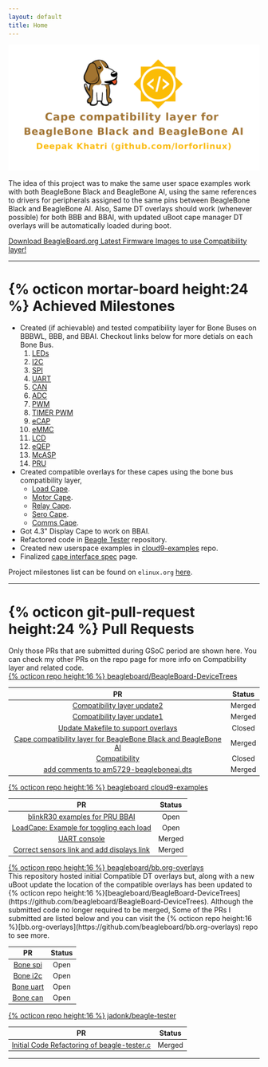 ```yaml
---
layout: default
title: Home
---
```


<div class="text-center">
    <a href="https://elinux.org/BeagleBoard/GSoC/2020_Projects/Cape_Compatibility" target="_blank">
        <img src="public/projectBanner.png" class="border border-danger rounded img-fluid" alt="banner">
    </a>
</div>

<p class="text-center message border border-warning bg-dark text-warning">
    The idea of this project was to make the same user space examples work with both 
    BeagleBone Black and BeagleBone AI, using the same references to drivers for 
    peripherals assigned to the same pins between BeagleBone Black and BeagleBone AI.
    Also, Same DT overlays should work (whenever possible) for both BBB and BBAI, with 
    updated uBoot cape manager DT overlays will be automatically loaded during boot.
</p>

<a href="https://beagleboard.org/latest-images" 
    class="btn btn-warning btn-block text-dark" 
    role="button" aria-pressed="true" target="_blank">
    Download BeagleBoard.org Latest Firmware Images to use Compatibility layer! 
</a>
 
---

# {% octicon mortar-board height:24 %} Achieved Milestones

- Created (if achievable) and tested compatibility layer for Bone Buses on BBBWL, BBB, and BBAI. Checkout links below for more detials on each Bone Bus.
    1. [LEDs](https://elinux.org/Beagleboard:BeagleBone_cape_interface_spec#LEDs)
    2. [I2C](https://elinux.org/Beagleboard:BeagleBone_cape_interface_spec#I2C)
    3. [SPI](https://elinux.org/Beagleboard:BeagleBone_cape_interface_spec#SPI)
    4. [UART](https://elinux.org/Beagleboard:BeagleBone_cape_interface_spec#UART)
    5. [CAN](https://elinux.org/Beagleboard:BeagleBone_cape_interface_spec#CAN)
    6. [ADC](https://elinux.org/Beagleboard:BeagleBone_cape_interface_spec#ADC)
    7. [PWM](https://elinux.org/Beagleboard:BeagleBone_cape_interface_spec#PWM)
    8. [TIMER PWM](https://elinux.org/Beagleboard:BeagleBone_cape_interface_spec#TIMER_PWM)
    9. [eCAP](https://elinux.org/Beagleboard:BeagleBone_cape_interface_spec#eCAP)
    10. [eMMC](https://elinux.org/Beagleboard:BeagleBone_cape_interface_spec#eMMC)
    11. [LCD](https://elinux.org/Beagleboard:BeagleBone_cape_interface_spec#LCD)
    12. [eQEP](https://elinux.org/Beagleboard:BeagleBone_cape_interface_spec#eQEP)
    13. [McASP](https://elinux.org/Beagleboard:BeagleBone_cape_interface_spec#McASP)
    14. [PRU](https://elinux.org/Beagleboard:BeagleBone_cape_interface_spec#PRU)
- Created compatible overlays for these capes using the bone bus compatibility layer,
    - [Load Cape](https://github.com/beagleboard/BeagleBoard-DeviceTrees/blob/v4.19.x-ti-overlays/src/arm/overlays/BBORG_LOAD-00A2.dts).
    - [Motor Cape](https://github.com/beagleboard/BeagleBoard-DeviceTrees/blob/v4.19.x-ti-overlays/src/arm/overlays/BBORG_MOTOR-00A2.dts).
    - [Relay Cape](https://github.com/beagleboard/BeagleBoard-DeviceTrees/blob/v4.19.x-ti-overlays/src/arm/overlays/BBORG_RELAY-00A2.dts).
    - [Sero Cape](https://github.com/beagleboard/BeagleBoard-DeviceTrees/blob/v4.19.x-ti-overlays/src/arm/overlays/BBORG_SERVO-00A2.dts).
    - [Comms Cape](https://github.com/beagleboard/BeagleBoard-DeviceTrees/blob/v4.19.x-ti-overlays/src/arm/overlays/BBORG_COMMS-00A2.dts).
- Got 4.3" Display Cape to work on BBAI.
- Refactored code in [Beagle Tester](https://github.com/jadonk/beagle-tester) repository.
- Created new userspace examples in [cloud9-examples](https://github.com/beagleboard/cloud9-examples) repo.
- Finalized [cape interface spec](https://elinux.org/Beagleboard:BeagleBone_cape_interface_spec) page.


Project milestones list can be found on `elinux.org` [here](https://elinux.org/BeagleBoard/GSoC/2020_Projects#Milestones).

---

# {% octicon git-pull-request height:24 %} Pull Requests

<div class="message">
Only those PRs that are submitted during GSoC period are shown here. You can check my other PRs on the repo page for more info on Compatibility layer and related code.
</div>

<!-- BeagleBoard-DeviceTrees -->
<div class="text-center text-dark border border-warning bg-warning">
    <a href="https://github.com/beagleboard/BeagleBoard-DeviceTrees">
        {% octicon repo height:16 %} beagleboard/BeagleBoard-DeviceTrees
    </a>
</div>

| PR     | Status |
| :---------: | :--: |
|[Compatibility layer update2](https://github.com/beagleboard/BeagleBoard-DeviceTrees/pull/21)| Merged |
|[Compatibility layer update1](https://github.com/beagleboard/BeagleBoard-DeviceTrees/pull/20)| Merged |
|[Update Makefile to support overlays](https://github.com/beagleboard/BeagleBoard-DeviceTrees/pull/19)| Closed |
|[Cape compatibility layer for BeagleBone Black and BeagleBone AI](https://github.com/beagleboard/BeagleBoard-DeviceTrees/pull/18)| Merged |
|[Compatibility](https://github.com/beagleboard/BeagleBoard-DeviceTrees/pull/17)| Closed|
|[add comments to am5729-beagleboneai.dts](https://github.com/beagleboard/BeagleBoard-DeviceTrees/pull/15)| Merged |

<!--  -->
<div class="text-center text-dark border border-danger bg-warning">
    <a href="https://github.com/beagleboard/cloud9-examples">
        {% octicon repo height:16 %}  beagleboard cloud9-examples
    </a>
</div>

| PR     | Status |
| :---------: | :--: |
|[blinkR30 examples for PRU BBAI](https://github.com/beagleboard/cloud9-examples/pull/45)| Open |
|[LoadCape: Example for toggling each load](https://github.com/beagleboard/cloud9-examples/pull/43)| Open |
|[UART console](https://github.com/beagleboard/cloud9-examples/pull/46)| Merged |
|[Correct sensors link and add displays link](https://github.com/beagleboard/cloud9-examples/pull/37)| Merged |

<!-- BeagleBoard-DeviceTrees -->
<div class="text-center text-dark border border-warning bg-warning">
    <a href="https://github.com/beagleboard/bb.org-overlays">
        {% octicon repo height:16 %} beagleboard/bb.org-overlays
    </a>
</div>
This repository hosted initial Compatible DT overlays but, along with a new uBoot update the location of the compatible overlays has been updated to {% octicon repo height:16 %}[beagleboard/BeagleBoard-DeviceTrees](https://github.com/beagleboard/BeagleBoard-DeviceTrees). Although the submitted code no longer required to be merged, Some of the PRs I submitted are listed below and you can visit the {% octicon repo height:16 %}[bb.org-overlays](https://github.com/beagleboard/bb.org-overlays) repo to see more.


| PR     | Status |
| :---------: | :--: |
|[Bone spi](https://github.com/beagleboard/bb.org-overlays/pull/183)| Open |
|[Bone i2c](https://github.com/beagleboard/bb.org-overlays/pull/182)| Open |
|[Bone uart](https://github.com/beagleboard/bb.org-overlays/pull/180)| Open |
|[Bone can](https://github.com/beagleboard/bb.org-overlays/pull/189)| Open |

<!-- BeagleBoard-DeviceTrees -->
<div class="text-center text-dark border border-warning bg-warning">
    <a href="https://github.com/jadonk/beagle-tester">
        {% octicon repo height:16 %}  jadonk/beagle-tester 
    </a>
</div>

| PR     | Status |
| :---------: | :--: |
|[Initial Code Refactoring of beagle-tester.c](https://github.com/jadonk/beagle-tester/pull/23)| Merged |

<!-- {% octicon issue-closed height:24 %}
{% octicon issue-opened height:24 %}
{% octicon git-merge height:24 %} -->

---





